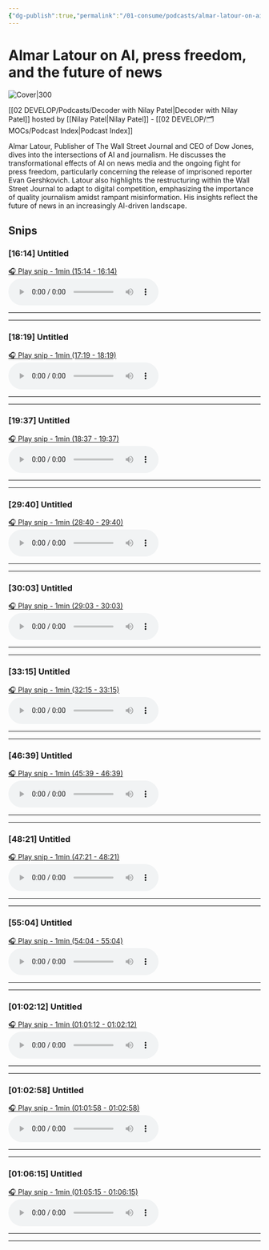 ```yaml
---
{"dg-publish":true,"permalink":"/01-consume/podcasts/almar-latour-on-ai-press-freedom-and-the-future-of-news/","title":"Almar Latour on AI, press freedom, and the future of news","tags":["podcasts"]}
---
```


# Almar Latour on AI, press freedom, and the future of news


![Cover|300](https://wsrv.nl/?url=https%3A%2F%2Fmegaphone.imgix.net%2Fpodcasts%2F5c6a4f4a-e69c-11e8-8066-17a10182e4c8%2Fimage%2FThe_Verge_Decoder_Tileart_3000.jpg%3Fixlib%3Drails-4.3.1%26max-w%3D3000%26max-h%3D3000%26fit%3Dcrop%26auto%3Dformat%2Ccompress&w=300&h=300)


[[02 DEVELOP/Podcasts/Decoder with Nilay Patel\|Decoder with Nilay Patel]] hosted by [[Nilay Patel\|Nilay Patel]] - [[02 DEVELOP/🗂️ MOCs/Podcast Index\|Podcast Index]]

Almar Latour, Publisher of The Wall Street Journal and CEO of Dow Jones, dives into the intersections of AI and journalism. He discusses the transformational effects of AI on news media and the ongoing fight for press freedom, particularly concerning the release of imprisoned reporter Evan Gershkovich. Latour also highlights the restructuring within the Wall Street Journal to adapt to digital competition, emphasizing the importance of quality journalism amidst rampant misinformation. His insights reflect the future of news in an increasingly AI-driven landscape.

## Snips


### [16:14] Untitled


[🎧 Play snip - 1min️ (15:14 - 16:14)](https://share.snipd.com/snip/f70d8e9f-1a35-4b79-ad3d-2fad717640fe)
<audio controls> <source src="https://www.podtrac.com/pts/redirect.mp3/pdst.fm/e/chrt.fm/track/524GE/traffic.megaphone.fm/VMP9382884034.mp3?updated=1744438590#t=15:14,16:14"> </audio>




---




---


### [18:19] Untitled


[🎧 Play snip - 1min️ (17:19 - 18:19)](https://share.snipd.com/snip/84fac4eb-7502-49c7-a736-f247cd000721)
<audio controls> <source src="https://www.podtrac.com/pts/redirect.mp3/pdst.fm/e/chrt.fm/track/524GE/traffic.megaphone.fm/VMP9382884034.mp3?updated=1744438590#t=17:19,18:19"> </audio>




---




---


### [19:37] Untitled


[🎧 Play snip - 1min️ (18:37 - 19:37)](https://share.snipd.com/snip/a8285f29-4c70-4de5-8a44-b09b28033a6f)
<audio controls> <source src="https://www.podtrac.com/pts/redirect.mp3/pdst.fm/e/chrt.fm/track/524GE/traffic.megaphone.fm/VMP9382884034.mp3?updated=1744438590#t=18:37,19:37"> </audio>




---




---


### [29:40] Untitled


[🎧 Play snip - 1min️ (28:40 - 29:40)](https://share.snipd.com/snip/0eaf27c5-f9c8-4318-8902-10066f190b64)
<audio controls> <source src="https://www.podtrac.com/pts/redirect.mp3/pdst.fm/e/chrt.fm/track/524GE/traffic.megaphone.fm/VMP9382884034.mp3?updated=1744438590#t=28:40,29:40"> </audio>




---




---


### [30:03] Untitled


[🎧 Play snip - 1min️ (29:03 - 30:03)](https://share.snipd.com/snip/0a8ef55d-14c8-436e-8a90-05e03639141f)
<audio controls> <source src="https://www.podtrac.com/pts/redirect.mp3/pdst.fm/e/chrt.fm/track/524GE/traffic.megaphone.fm/VMP9382884034.mp3?updated=1744438590#t=29:03,30:03"> </audio>




---




---


### [33:15] Untitled


[🎧 Play snip - 1min️ (32:15 - 33:15)](https://share.snipd.com/snip/10670ec5-cda3-4c3f-ba5f-8a208932a804)
<audio controls> <source src="https://www.podtrac.com/pts/redirect.mp3/pdst.fm/e/chrt.fm/track/524GE/traffic.megaphone.fm/VMP9382884034.mp3?updated=1744438590#t=32:15,33:15"> </audio>




---




---


### [46:39] Untitled


[🎧 Play snip - 1min️ (45:39 - 46:39)](https://share.snipd.com/snip/f537843a-16bb-45a1-a141-0a904ff8ea62)
<audio controls> <source src="https://www.podtrac.com/pts/redirect.mp3/pdst.fm/e/chrt.fm/track/524GE/traffic.megaphone.fm/VMP9382884034.mp3?updated=1744438590#t=45:39,46:39"> </audio>




---




---


### [48:21] Untitled


[🎧 Play snip - 1min️ (47:21 - 48:21)](https://share.snipd.com/snip/83999811-6770-4168-8b1b-c3c014426fa4)
<audio controls> <source src="https://www.podtrac.com/pts/redirect.mp3/pdst.fm/e/chrt.fm/track/524GE/traffic.megaphone.fm/VMP9382884034.mp3?updated=1744438590#t=47:21,48:21"> </audio>




---




---


### [55:04] Untitled


[🎧 Play snip - 1min️ (54:04 - 55:04)](https://share.snipd.com/snip/ba6a1912-7ded-42a1-a58c-e191657dc381)
<audio controls> <source src="https://www.podtrac.com/pts/redirect.mp3/pdst.fm/e/chrt.fm/track/524GE/traffic.megaphone.fm/VMP9382884034.mp3?updated=1744438590#t=54:04,55:04"> </audio>




---




---


### [01:02:12] Untitled


[🎧 Play snip - 1min️ (01:01:12 - 01:02:12)](https://share.snipd.com/snip/15cf7c68-7012-4942-b8ca-71dd07673c5b)
<audio controls> <source src="https://www.podtrac.com/pts/redirect.mp3/pdst.fm/e/chrt.fm/track/524GE/traffic.megaphone.fm/VMP9382884034.mp3?updated=1744438590#t=01:01:12,01:02:12"> </audio>




---




---


### [01:02:58] Untitled


[🎧 Play snip - 1min️ (01:01:58 - 01:02:58)](https://share.snipd.com/snip/431d2edd-e441-4927-a2f6-6ea1ac358608)
<audio controls> <source src="https://www.podtrac.com/pts/redirect.mp3/pdst.fm/e/chrt.fm/track/524GE/traffic.megaphone.fm/VMP9382884034.mp3?updated=1744438590#t=01:01:58,01:02:58"> </audio>




---




---


### [01:06:15] Untitled


[🎧 Play snip - 1min️ (01:05:15 - 01:06:15)](https://share.snipd.com/snip/cf060130-5623-4297-b3f8-de8901c08a0c)
<audio controls> <source src="https://www.podtrac.com/pts/redirect.mp3/pdst.fm/e/chrt.fm/track/524GE/traffic.megaphone.fm/VMP9382884034.mp3?updated=1744438590#t=01:05:15,01:06:15"> </audio>




---




---
